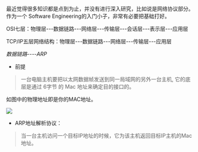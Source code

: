 最近觉得很多知识都是点到为止，并没有进行深入研究，比如说是网络协议部分。作为一个
Software Engineering的入门小子，非常有必要把基础打好。

OSI七层：物理层---数据链路---网络层---传输层---会话层---表示层---应用层

TCP/IP五层网络结构：物理层---数据链路---网络层---传输层---应用层


*数据链路----ARP*

- 前提

> 一台电脑主机要把以太网数据帧发送到同一局域网的另外一台主机, 它的底层是通过 6字节 的 Mac 地址来确定目的接口的。

如图中的物理地址即是你的MAC地址。

![](https://i.imgur.com/JVoH7rF.png)



- ARP地址解析协议：

>当一台主机访问一个目标IP地址的时候，它为该主机返回目标IP主机的Mac地址。